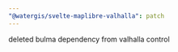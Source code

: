 ```yaml
---
"@watergis/svelte-maplibre-valhalla": patch
---
```


deleted bulma dependency from valhalla control
